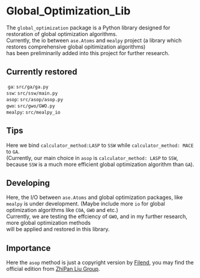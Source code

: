 # Global_Optimization_Lib

  The `global_optimization` package is a Python library designed for restoration of global optimization algorithms.  
  Currently, the io between `ase.Atoms` and `mealpy` project (a library which restores comprehensive global opitimization algorithms)   
has been preliminarily added into this project for further research.

## Currently restored

​  `ga`: `src/ga/ga.py`  
  `ssw`: `src/ssw/main.py`  
  `asop`: `src/asop/asop.py`  
  `gwo`: `src/gwo/GWO.py`  
  `mealpy`: `src/mealpy_io`
  
## Tips

  Here we bind `calculator_method:LASP` to `SSW` while `calculator_method: MACE` to `GA`.  
    (Currently, our main choice in `asop` is `calculator_method: LASP` to `SSW`, because `SSW` is a much more efficient global optimization algorithm than `GA`).

## Developing  

  Here, the I/O between `ase.Atoms` and global optimization packages, like `mealpy` is under development.
    (Maybe include more `io` for global optimization algorithms like `COA`, `GWO` and etc.)  
  Currently, we are testing the effciency of `GWO`, and in my further research, more global optimization methods  
    will be applied and restored in this library.

## Importance

  Here the `asop` method is just a copyright version by [Filend](https://github.com/Fil-end), you may find the official edition from [ZhiPan Liu Group](https://zpliu.fudan.edu.cn/).
